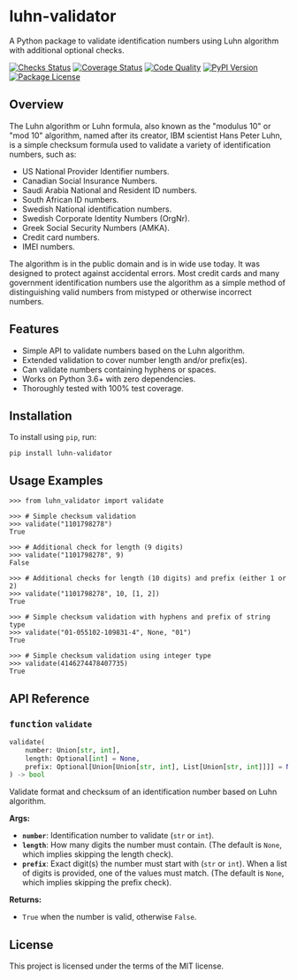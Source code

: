 # luhn-validator

A Python package to validate identification numbers using Luhn algorithm with additional
optional checks.

[![Checks Status](https://img.shields.io/github/workflow/status/mhalshehri/luhn-validator/Checks/main?event=push&label=checks)][checks]
[![Coverage Status](https://img.shields.io/badge/coverage-100%25-success)][coverage]
[![Code Quality](https://img.shields.io/codefactor/grade/github/mhalshehri/luhn-validator/main?&label=codefactor)][quality]
[![PyPI Version](https://img.shields.io/pypi/v/luhn-validator)][pypi-version]
[![Package License](https://img.shields.io/github/license/mhalshehri/luhn-validator)][license]

[checks]: https://github.com/mhalshehri/luhn-validator/actions/workflows/checks.yml
[coverage]: https://github.com/mhalshehri/luhn-validator/actions/workflows/checks.yml
[quality]: https://www.codefactor.io/repository/github/mhalshehri/luhn-validator/overview/main
[pypi-version]: https://pypi.python.org/pypi/luhn-validator
[license]: https://github.com/mhalshehri/luhn-validator/blob/main/LICENSE

## Overview

The Luhn algorithm or Luhn formula, also known as the "modulus 10" or "mod 10" algorithm,
named after its creator, IBM scientist Hans Peter Luhn, is a simple checksum formula used
to validate a variety of identification numbers, such as:

- US National Provider Identifier numbers.
- Canadian Social Insurance Numbers.
- Saudi Arabia National and Resident ID numbers.
- South African ID numbers.
- Swedish National identification numbers.
- Swedish Corporate Identity Numbers (OrgNr).
- Greek Social Security Numbers (ΑΜΚΑ).
- Credit card numbers.
- IMEI numbers.

The algorithm is in the public domain and is in wide use today. It was designed to
protect against accidental errors. Most credit cards and many government identification
numbers use the algorithm as a simple method of distinguishing valid numbers from
mistyped or otherwise incorrect numbers.

## Features

- Simple API to validate numbers based on the Luhn algorithm.
- Extended validation to cover number length and/or prefix(es).
- Can validate numbers containing hyphens or spaces.
- Works on Python 3.6+ with zero dependencies.
- Thoroughly tested with 100% test coverage.

## Installation

To install using `pip`, run:
```shell
pip install luhn-validator
```

## Usage Examples

```pycon
>>> from luhn_validator import validate

>>> # Simple checksum validation
>>> validate("1101798278")
True

>>> # Additional check for length (9 digits)
>>> validate("1101798278", 9)
False

>>> # Additional checks for length (10 digits) and prefix (either 1 or 2)
>>> validate("1101798278", 10, [1, 2])
True

>>> # Simple checksum validation with hyphens and prefix of string type
>>> validate("01-055102-109831-4", None, "01")
True

>>> # Simple checksum validation using integer type
>>> validate(4146274478407735)
True
```

## API Reference

### <kbd>function</kbd> `validate`

```python
validate(
    number: Union[str, int],
    length: Optional[int] = None,
    prefix: Optional[Union[Union[str, int], List[Union[str, int]]]] = None,
) -> bool
```

Validate format and checksum of an identification number based on Luhn algorithm.

**Args:**

- **`number`**: Identification number to validate (`str` or `int`).
- **`length`**: How many digits the number must contain. (The default is `None`,
  which implies skipping the length check).
- **`prefix`**: Exact digit(s) the number must start with (`str` or `int`). When a list
  of digits is provided, one of the values must match. (The default is `None`, which
  implies skipping the prefix check).

**Returns:**

- `True` when the number is valid, otherwise `False`.

## License

This project is licensed under the terms of the MIT license.
